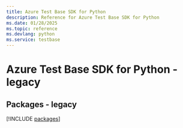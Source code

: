 ```yaml
---
title: Azure Test Base SDK for Python
description: Reference for Azure Test Base SDK for Python
ms.date: 01/28/2025
ms.topic: reference
ms.devlang: python
ms.service: testbase
---
```

# Azure Test Base SDK for Python - legacy
## Packages - legacy
[!INCLUDE [packages](test-base-index.md)]